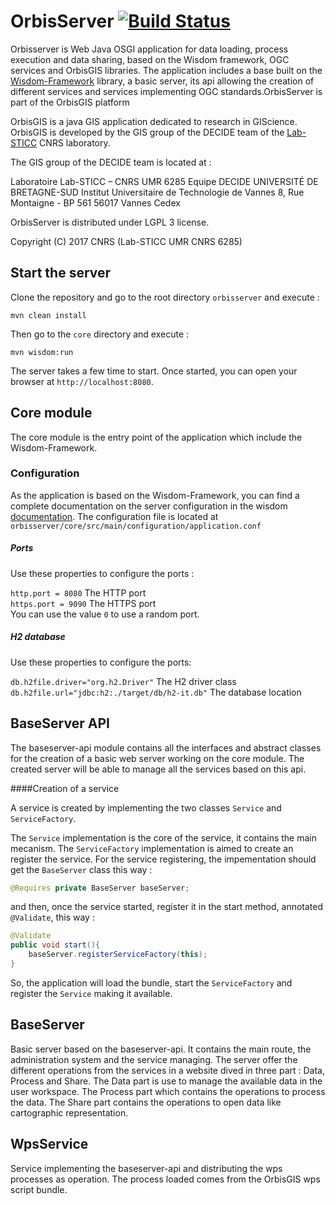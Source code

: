# OrbisServer [![Build Status](https://travis-ci.org/orbisgis/orbisserver.png?branch=master)](https://travis-ci.org/orbisgis/orbisserver)
Orbisserver is Web Java OSGI application for data loading, process execution and data sharing, based on the Wisdom framework, OGC 
services and OrbisGIS libraries. The application includes a base built on the [Wisdom-Framework](http://wisdom-framework.org) library, a basic server, 
its api allowing the creation of different services and services implementing OGC standards.OrbisServer is part of the OrbisGIS platform

OrbisGIS is a java GIS application dedicated to research in GIScience.
OrbisGIS is developed by the GIS group of the DECIDE team of the
[Lab-STICC](http://www.lab-sticc.fr/) CNRS laboratory.

The GIS group of the DECIDE team is located at :

Laboratoire Lab-STICC – CNRS UMR 6285
Equipe DECIDE
UNIVERSITÉ DE BRETAGNE-SUD
Institut Universitaire de Technologie de Vannes
8, Rue Montaigne - BP 561 56017 Vannes Cedex

OrbisServer is distributed under LGPL 3 license.

Copyright (C) 2017 CNRS (Lab-STICC UMR CNRS 6285)

## Start the server

Clone the repository and go to the root directory `orbisserver`
and execute :
```
mvn clean install
```
Then go to the `core` directory and execute :

```
mvn wisdom:run
```
The server takes a few time to start.
Once started, you can open your browser at `http://localhost:8080`.


## Core module

The core module is the entry point of the application which include the Wisdom-Framework.

### Configuration

As the application is based on the Wisdom-Framework, you can find a complete 
documentation on the server configuration in the wisdom [documentation](http://wisdom-framework.org/reference/0.10.0/index.html).
The configuration file is located at `orbisserver/core/src/main/configuration/application.conf`

##### Ports
Use these properties to configure the ports :

`http.port = 8080`  The HTTP port<br />
`https.port = 9090`  The HTTPS port<br />
You can use the value `0` to use a random port.

##### H2 database
Use these properties to configure the ports:

`db.h2file.driver="org.h2.Driver"` The H2 driver class<br />
`db.h2file.url="jdbc:h2:./target/db/h2-it.db"` The database location<br />


## BaseServer API

The baseserver-api module contains all the interfaces and abstract classes for the creation of a basic web
server working on the core module. The created server will be able to manage all the services
based on this api.

####Creation of a service

A service is created by implementing the two classes `Service` and `ServiceFactory`.

The `Service` implementation is the core of the service, it contains the main mecanism.
The `ServiceFactory` implementation is aimed to create an register the service. For the service registering, 
the impementation should get the `BaseServer` class this way : 
``` java
@Requires private BaseServer baseServer;
```
and then, once the service started, register it in the start method, annotated `@Validate`, this way : 
``` java
@Validate
public void start(){
    baseServer.registerServiceFactory(this);
}
```

So, the application will load the bundle, start the `ServiceFactory` and register the `Service` making it available.

## BaseServer

Basic server based on the baseserver-api. It contains the main route, the administration system and
the service managing. The server offer the different operations from the services in a website dived in three
part : Data, Process and Share.
The Data part is use to manage the available data in the user workspace.
The Process part which contains the operations to process the data.
The Share part contains the operations to open data like cartographic representation.

## WpsService

Service implementing the baseserver-api and distributing the wps processes as operation.
The process loaded comes from the OrbisGIS wps script bundle.